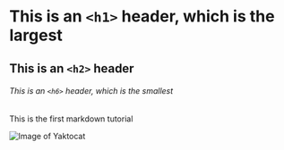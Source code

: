 # This is an `<h1>` header, which is the largest

## This is an `<h2>` header

###### This is an `<h6>` header, which is the smallest

This is the first markdown tutorial

![Image of Yaktocat](https://octodex.github.com/images/yaktocat.png)
